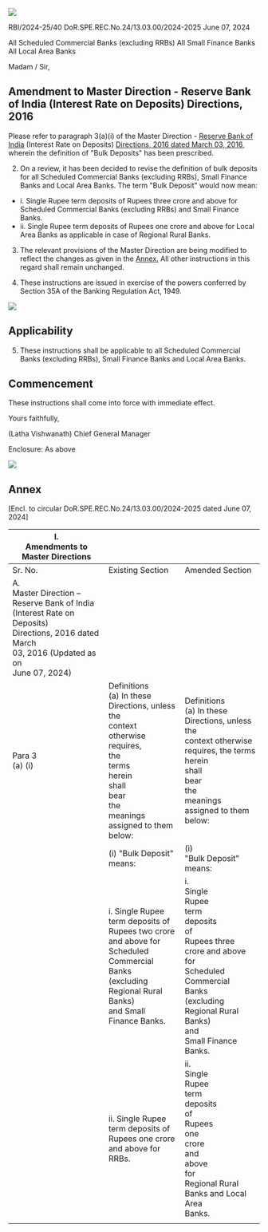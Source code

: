 ![](_page_0_Picture_0.jpeg)

RBI/2024-25/40 DoR.SPE.REC.No.24/13.03.00/2024-2025 June 07, 2024

All Scheduled Commercial Banks (excluding RRBs) All Small Finance Banks All Local Area Banks

Madam / Sir,

## **Amendment to Master Direction - Reserve Bank of India (Interest Rate on Deposits) Directions, 2016**

Please refer to paragraph 3(a)(i) of the Master Direction - [Reserve Bank of India](https://www.rbi.org.in/Scripts/BS_ViewMasDirections.aspx?id=10296#2)  (Interest Rate on Deposits) [Directions, 2016 dated March 03, 2016,](https://www.rbi.org.in/Scripts/BS_ViewMasDirections.aspx?id=10296#2) wherein the definition of "Bulk Deposits" has been prescribed.

2. On a review, it has been decided to revise the definition of bulk deposits for all Scheduled Commercial Banks (excluding RRBs), Small Finance Banks and Local Area Banks. The term "Bulk Deposit" would now mean:

- i. Single Rupee term deposits of Rupees three crore and above for Scheduled Commercial Banks (excluding RRBs) and Small Finance Banks.
- ii. Single Rupee term deposits of Rupees one crore and above for Local Area Banks as applicable in case of Regional Rural Banks.

3. The relevant provisions of the Master Direction are being modified to reflect the changes as given in the [Annex.](#page-2-0) All other instructions in this regard shall remain unchanged.

4. These instructions are issued in exercise of the powers conferred by Section 35A of the Banking Regulation Act, 1949.

![](_page_1_Picture_0.jpeg)

## **Applicability**

5. These instructions shall be applicable to all Scheduled Commercial Banks (excluding RRBs), Small Finance Banks and Local Area Banks.

## **Commencement**

These instructions shall come into force with immediate effect.

Yours faithfully,

(Latha Vishwanath) Chief General Manager

Enclosure: As above

![](_page_2_Picture_0.jpeg)

## **Annex**

[Encl. to circular DoR.SPE.REC.No.24/13.03.00/2024-2025 dated June 07, 2024]

<span id="page-2-0"></span>

| I.<br>Amendments to Master Directions                                                                                                                      |                                                                                                                                                                                  |                                                                                                                                                                                               |
|------------------------------------------------------------------------------------------------------------------------------------------------------------|----------------------------------------------------------------------------------------------------------------------------------------------------------------------------------|-----------------------------------------------------------------------------------------------------------------------------------------------------------------------------------------------|
| Sr. No.                                                                                                                                                    | Existing Section                                                                                                                                                                 | Amended Section                                                                                                                                                                               |
| A.<br>Master Direction –<br>Reserve Bank of India (Interest Rate on Deposits)<br>Directions, 2016 dated March<br>03, 2016 (Updated as on<br>June 07, 2024) |                                                                                                                                                                                  |                                                                                                                                                                                               |
| Para 3<br>(a) (i)                                                                                                                                          | Definitions<br>(a) In these<br>Directions, unless the<br>context<br>otherwise<br>requires,<br>the<br>terms<br>herein<br>shall<br>bear<br>the<br>meanings assigned to them below: | Definitions<br>(a) In these Directions, unless the<br>context otherwise requires, the terms<br>herein<br>shall<br>bear<br>the<br>meanings<br>assigned to them below:                          |
|                                                                                                                                                            | (i) "Bulk Deposit" means:                                                                                                                                                        | (i)<br>"Bulk Deposit" means:                                                                                                                                                                  |
|                                                                                                                                                            | i. Single Rupee term deposits of<br>Rupees two crore and above for<br>Scheduled<br>Commercial<br>Banks<br>(excluding Regional Rural Banks)<br>and Small Finance Banks.           | i.<br>Single<br>Rupee<br>term<br>deposits<br>of<br>Rupees three<br>crore and above for<br>Scheduled<br>Commercial<br>Banks<br>(excluding Regional Rural Banks)<br>and<br>Small Finance Banks. |
|                                                                                                                                                            | ii. Single Rupee term deposits of<br>Rupees one crore and above for<br>RRBs.                                                                                                     | ii.<br>Single<br>Rupee<br>term<br>deposits<br>of<br>Rupees<br>one<br>crore<br>and<br>above<br>for<br>Regional Rural Banks and Local Area<br>Banks.                                            |
|                                                                                                                                                            |                                                                                                                                                                                  |                                                                                                                                                                                               |